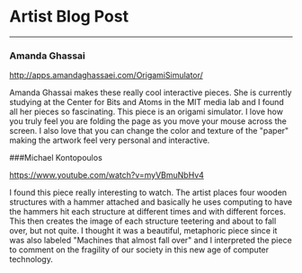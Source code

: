 # Artist Blog Post 
------

### Amanda Ghassai 

http://apps.amandaghassaei.com/OrigamiSimulator/

Amanda Ghassai makes these really cool interactive pieces. She is currently studying at the Center for Bits and Atoms in the MIT media lab and I found all her pieces so fascinating. This piece is an origami simulator. I love how you truly feel you are folding the page as you move your mouse across the screen. I also love that you can change the color and texture of the "paper" making the artwork feel very personal and interactive. 
 

###Michael Kontopoulos

https://www.youtube.com/watch?v=myVBmuNbHv4

I found this piece really interesting to watch. The artist places four wooden structures with a hammer attached and basically he uses computing to have the hammers hit each structure at different times and with different forces. This then creates the image of each structure teetering and about to fall over, but not quite. I thought it was a beautiful, metaphoric piece since it was also labeled "Machines that almost fall over" and I interpreted the piece to comment on the fragility of our society in this new age of computer technology. 
